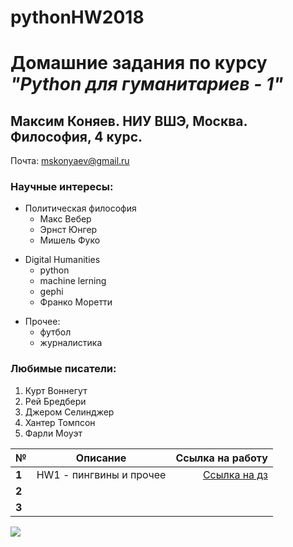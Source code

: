 # pythonHW2018
# Домашние задания по курсу _"Python для гуманитариев - 1"_
## **Максим Коняев. НИУ ВШЭ, Москва. Философия, 4 курс.**
Почта: mskonyaev@gmail.ru
### **Научные интересы:**
+ Политическая философия
  - Макс Вебер
  * Эрнст Юнгер
  - Мишель Фуко
- Digital Humanities
  * python
  - machine lerning
  * gephi
  - Франко Моретти
+ Прочее:
  - футбол
  * журналистика
### **Любимые писатели:** 
1) Курт Воннегут
2) Рей Бредбери
3) Джером Селинджер
4) Хантер Томпсон
1) Фарли Моуэт

№|Описание|Ссылка на работу
---|:---:|---:
__1__|HW1 - пингвины и прочее|[Ссылка на дз](https://github.com/mskonyaev/python-dh-hw/blob/master/HW1.ipynb)
__2__||
__3__||

![](https://pp.userapi.com/c849120/v849120007/76865/SqcE-Um1kto.jpg)
